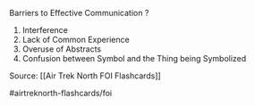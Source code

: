 Barriers to Effective Communication
?
1. Interference
2. Lack of Common Experience
3. Overuse of Abstracts
4. Confusion between Symbol and the Thing being Symbolized
<!--SR:!2022-10-01,1,210-->

Source: [[Air Trek North FOI Flashcards]]

#airtreknorth-flashcards/foi